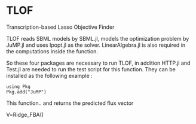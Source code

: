 # TLOF
Transcription-based Lasso Objective Finder


TLOF reads SBML models by SBML.jl, models the optimization problem by JuMP.jl and uses Ipopt.jl as the solver. 
LinearAlgebra.jl is also required in the computations inside the function.

So these four packages are necessary to run TLOF, in addition HTTP.jl and Test.jl are needed to run the test script for this function. 
They can be installed as the following example :

```
using Pkg
Pkg.add("JuMP")
```
This function.. and returns the predicted flux vector

V=Ridge_FBA()
